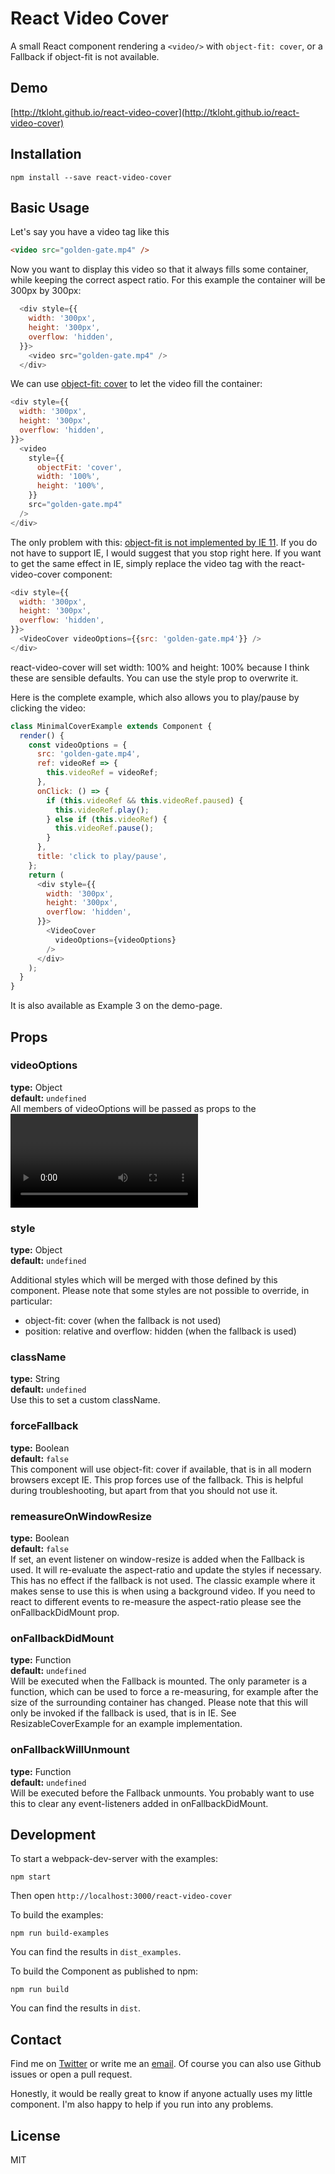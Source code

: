 # React Video Cover
A small React component rendering a `<video/>` with `object-fit: cover`, or a Fallback if object-fit is not available.

## Demo
[http://tkloht.github.io/react-video-cover](http://tkloht.github.io/react-video-cover)

## Installation
```shell
npm install --save react-video-cover
```

## Basic Usage
Let's say you have a video tag like this
```html
<video src="golden-gate.mp4" />
```
Now you want to display this video so that it always fills some container, while keeping the correct aspect ratio. For this example the container will be 300px by 300px:
```js
  <div style={{
    width: '300px',
    height: '300px',
    overflow: 'hidden',
  }}>
    <video src="golden-gate.mp4" />
  </div>
```

We can use [object-fit: cover](https://developer.mozilla.org/en-US/docs/Web/CSS/object-fit) to let the video fill the container:
```js
<div style={{
  width: '300px',
  height: '300px',
  overflow: 'hidden',
}}>
  <video
    style={{
      objectFit: 'cover',
      width: '100%',
      height: '100%',
    }}
    src="golden-gate.mp4"
  />
</div>
```
The only problem with this: [object-fit is not implemented by IE 11](http://caniuse.com/#feat=object-fit).
If you do not have to support IE, I would suggest that you stop right here.
If you want to get the same effect in IE, simply replace the video tag with the react-video-cover component:
```js
<div style={{
  width: '300px',
  height: '300px',
  overflow: 'hidden',
}}>
  <VideoCover videoOptions={{src: 'golden-gate.mp4'}} />
</div>
```
react-video-cover will set width: 100% and height: 100% because I think these are sensible defaults. You can use the style prop to overwrite it.

Here is the complete example, which also allows you to play/pause by clicking the video:

```js
class MinimalCoverExample extends Component {
  render() {
    const videoOptions = {
      src: 'golden-gate.mp4',
      ref: videoRef => {
        this.videoRef = videoRef;
      },
      onClick: () => {
        if (this.videoRef && this.videoRef.paused) {
          this.videoRef.play();
        } else if (this.videoRef) {
          this.videoRef.pause();
        }
      },
      title: 'click to play/pause',
    };
    return (
      <div style={{
        width: '300px',
        height: '300px',
        overflow: 'hidden',
      }}>
        <VideoCover
          videoOptions={videoOptions}
        />
      </div>
    );
  }
}
```
It is also available as Example 3 on the demo-page.

## Props

### videoOptions
**type:** Object  
**default:** `undefined`  
All members of videoOptions will be passed as props to the <video/>.

### style
**type:** Object  
**default:**  `undefined`  

Additional styles which will be merged with those defined by this component.
Please note that some styles are not possible to override, in particular:
  - object-fit: cover (when the fallback is not used)
  - position: relative and overflow: hidden (when the fallback is used)

### className
**type:** String  
**default:**  `undefined`  
Use this to set a custom className.

### forceFallback
**type:** Boolean  
**default:**  `false`  
This component will use object-fit: cover if available, that is in all modern browsers except IE.
This prop forces use of the fallback. This is helpful during troubleshooting,
but apart from that you should not use it.
 
### remeasureOnWindowResize
**type:** Boolean  
**default:**  `false`  
If set, an event listener on window-resize is added when the Fallback is used.
It will re-evaluate the aspect-ratio and update the styles if necessary.
This has no effect if the fallback is not used.
The classic example where it makes sense to use this is when using a background video.
If you need to react to different events to re-measure the aspect-ratio please see the onFallbackDidMount prop.

### onFallbackDidMount
**type:** Function  
**default:**  `undefined`  
Will be executed when the Fallback is mounted.
The only parameter is a function, which can be used to force a re-measuring, for example after the size of the surrounding container has changed.
Please note that this will only be invoked if the fallback is used, that is in IE.
See ResizableCoverExample for an example implementation.
 
### onFallbackWillUnmount
**type:** Function  
**default:**  `undefined`  
Will be executed before the Fallback unmounts.
You probably want to use this to clear any event-listeners added in onFallbackDidMount.


## Development
To start a webpack-dev-server with the examples:
```shell
npm start
```
Then open `http://localhost:3000/react-video-cover`

To build the examples:
```shell
npm run build-examples
```
You can find the results in `dist_examples`.

To build the Component as published to npm:
```shell
npm run build
```
You can find the results in `dist`.

## Contact
Find me on [Twitter](https://twitter.com/tkloht) or write me an [email](mailto:tobias.kloht@gmail.com).
Of course you can also use Github issues or open a pull request.

Honestly, it would be really great to know if anyone actually uses my little component. I'm also happy to help if you run into any problems.

## License
MIT

